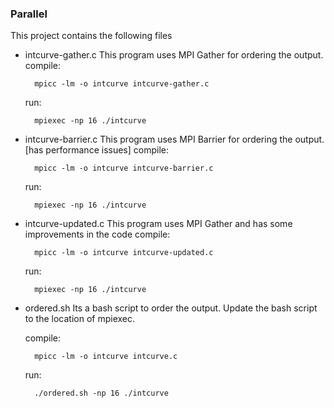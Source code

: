 ### Parallel

This project contains the following files

* intcurve-gather.c
    This program uses MPI Gather for ordering the output.
    compile:

        mpicc -lm -o intcurve intcurve-gather.c 
    
    run:

        mpiexec -np 16 ./intcurve 

* intcurve-barrier.c
    This program uses MPI Barrier for ordering the output. [has performance issues]
    compile:
        
        mpicc -lm -o intcurve intcurve-barrier.c 

    run:
        
        mpiexec -np 16 ./intcurve 

* intcurve-updated.c
    This program uses MPI Gather and has some improvements in the code
    compile:

        mpicc -lm -o intcurve intcurve-updated.c 
        
    run:
         
        mpiexec -np 16 ./intcurve 

* ordered.sh
   Its a bash script to order the output.
   Update the bash script to the location of mpiexec.

   compile:
         
        mpicc -lm -o intcurve intcurve.c 
        
   run:
         
        ./ordered.sh -np 16 ./intcurve 
        